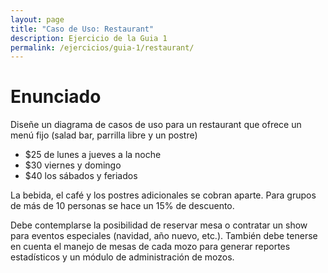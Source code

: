 ```yaml
---
layout: page
title: "Caso de Uso: Restaurant"
description: Ejercicio de la Guia 1
permalink: /ejercicios/guia-1/restaurant/
---
```

# Enunciado
Diseñe un diagrama de casos de uso para un restaurant que ofrece un menú fijo (salad bar, parrilla libre y un postre)
* $25 de lunes a jueves a la noche 
* $30 viernes y domingo 
* $40 los sábados y feriados

La bebida, el café y los postres adicionales se cobran aparte. Para grupos de más de 10 personas se hace un 15% de descuento. 

Debe contemplarse la posibilidad de reservar mesa o contratar un show para eventos especiales (navidad, año nuevo, etc.). 
También debe tenerse en cuenta el manejo de mesas de cada mozo para generar reportes estadísticos y un módulo de administración de mozos.